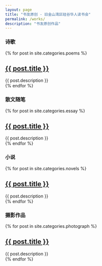 ```yaml
---
layout: page
title: "书友原创 - 旧金山湾区硅谷华人读书会"
permalink: /works/
description: "书友原创作品"
---
```



<h3 class="section-heading text-center">诗歌</a></h3>
<div class="tiles">
{% for post in site.categories.poems %} 
                <h2><a href="{{ post.url }}">{{ post.title }}</a></h2>
                <div class="title-desc">{{ post.description }}</div>
{% endfor %}
</div><!-- /.tiles -->

<h3 class="section-heading text-center">散文随笔</a></h3>
<div class="tiles">
{% for post in site.categories.essay %} 
                <h2><a href="{{ post.url }}">{{ post.title }}</a></h2>
                <div class="title-desc">{{ post.description }}</div>
{% endfor %}
</div><!-- /.tiles -->


<h3 class="section-heading text-center">小说</a></h3>
<div class="tiles">
{% for post in site.categories.novels %} 
                <h2><a href="{{ post.url }}">{{ post.title }}</a></h2>
                <div class="title-desc">{{ post.description }}</div>
{% endfor %}
</div><!-- /.tiles -->

<h3 class="section-heading text-center">摄影作品</h3>
<div class="tiles">
{% for post in site.categories.photograph %} 
                <h2><a href="{{ post.url }}">{{ post.title }}</a></h2>
                <div class="title-desc">{{ post.description }}</div>
{% endfor %}
</div><!-- /.tiles -->

